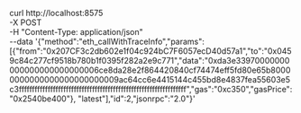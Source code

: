 curl http://localhost:8575 \
  -X POST \
  -H "Content-Type: application/json" \
  --data '{"method":"eth_callWithTraceInfo","params":[{"from":"0x207CF3c2db602e1f04c924bC7F6057ecD40d57a1","to":"0x0459c84c277cf9518b780b1f0395f282a2e9c771","data":"0xda3e33970000000000000000000000006ce8da28e2f864420840cf74474eff5fd80e65b80000000000000000000000009ac64cc6e4415144c455bd8e4837fea55603e5c3ffffffffffffffffffffffffffffffffffffffffffffffffffffffffffffffff","gas":"0xc350","gasPrice":"0x2540be400"}, "latest"],"id":2,"jsonrpc":"2.0"}'